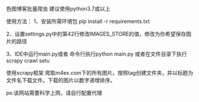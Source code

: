 色图博客批量爬虫
建议使用python3.7或以上

使用方法：
1、安装所需环境包
pip install -r requirements.txt

2、设置settings.py中的第42行修改IMAGES_STORE的值，修改为你希望保存图片的路径


3、IDE中运行main.py或者
命令行执行python main.py
或者在文件目录下执行scrapy crawl setu

使用scrapy框架
爬取m4ex.com下的所有图片。按照tag创建文件夹，并以标题为文件名下载文件。下载的图片以数字递增排序。

ps:该网站需要科学上网，请自行配置代理